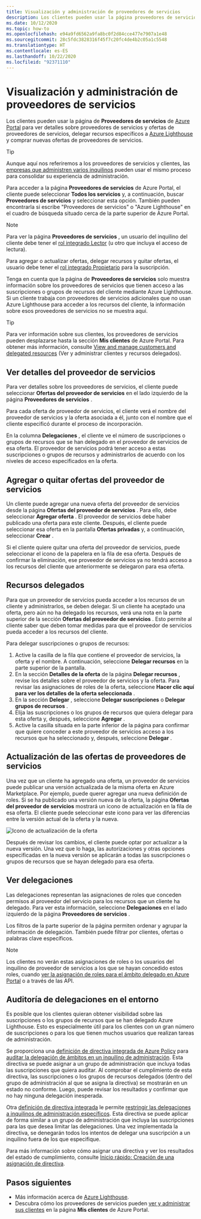 ```yaml
---
title: Visualización y administración de proveedores de servicios
description: Los clientes pueden usar la página proveedores de servicios en Azure Portal para ver información acerca de los proveedores de servicios, ofertas de proveedores de servicios y recursos delegados.
ms.date: 10/12/2020
ms.topic: how-to
ms.openlocfilehash: e94a9fd6562a9fa8bc0f2d84cce477e7907a1e48
ms.sourcegitcommit: 28c5fdc3828316f45f7c20fc4de4b2c05a1c5548
ms.translationtype: HT
ms.contentlocale: es-ES
ms.lasthandoff: 10/22/2020
ms.locfileid: "92371110"
---
```

# <a name="view-and-manage-service-providers"></a>Visualización y administración de proveedores de servicios

Los clientes pueden usar la página de **Proveedores de servicios** de [Azure Portal](https://portal.azure.com) para ver detalles sobre proveedores de servicios y ofertas de proveedores de servicios, delegar recursos específicos a [Azure Lighthouse](../overview.md) y comprar nuevas ofertas de proveedores de servicios.

> [!TIP]
> Aunque aquí nos referiremos a los proveedores de servicios y clientes, las [empresas que administren varios inquilinos](../concepts/enterprise.md) pueden usar el mismo proceso para consolidar su experiencia de administración.

Para acceder a la página **Proveedores de servicios** de Azure Portal, el cliente puede seleccionar **Todos los servicios** y, a continuación, buscar **Proveedores de servicios** y seleccionar esta opción. También pueden encontrarla si escribe "Proveedores de servicios" o "Azure Lighthouse" en el cuadro de búsqueda situado cerca de la parte superior de Azure Portal.

> [!NOTE]
> Para ver la página **Proveedores de servicios** , un usuario del inquilino del cliente debe tener el [rol integrado Lector](../../role-based-access-control/built-in-roles.md#reader) (u otro que incluya el acceso de lectura).
>
> Para agregar o actualizar ofertas, delegar recursos y quitar ofertas, el usuario debe tener el [rol integrado Propietario](../../role-based-access-control/built-in-roles.md#owner) para la suscripción.

Tenga en cuenta que la página de **Proveedores de servicios** solo muestra información sobre los proveedores de servicios que tienen acceso a las suscripciones o grupos de recursos del cliente mediante Azure Lighthouse. Si un cliente trabaja con proveedores de servicios adicionales que no usan Azure Lighthouse para acceder a los recursos del cliente, la información sobre esos proveedores de servicios no se muestra aquí.

> [!TIP]
> Para ver información sobre sus clientes, los proveedores de servicios pueden desplazarse hasta la sección **Mis clientes** de Azure Portal. Para obtener más información, consulte [View and manage customers and delegated resources](view-manage-customers.md) (Ver y administrar clientes y recursos delegados).

## <a name="view-service-provider-details"></a>Ver detalles del proveedor de servicios

Para ver detalles sobre los proveedores de servicios, el cliente puede seleccionar **Ofertas del proveedor de servicios** en el lado izquierdo de la página **Proveedores de servicios** .

Para cada oferta de proveedor de servicios, el cliente verá el nombre del proveedor de servicios y la oferta asociada a él, junto con el nombre que el cliente especificó durante el proceso de incorporación.

En la columna **Delegaciones** , el cliente ve el número de suscripciones o grupos de recursos que se han delegado en el proveedor de servicios de esa oferta. El proveedor de servicios podrá tener acceso a estas suscripciones o grupos de recursos y administrarlos de acuerdo con los niveles de acceso especificados en la oferta.

## <a name="add-or-remove-service-provider-offers"></a>Agregar o quitar ofertas del proveedor de servicios

Un cliente puede agregar una nueva oferta del proveedor de servicios desde la página **Ofertas del proveedor de servicios** . Para ello, debe seleccionar **Agregar oferta** . El proveedor de servicios debe haber publicado una oferta para este cliente. Después, el cliente puede seleccionar esa oferta en la pantalla **Ofertas privadas** y, a continuación, seleccionar **Crear** .

Si el cliente quiere quitar una oferta del proveedor de servicios, puede seleccionar el icono de la papelera en la fila de esa oferta. Después de confirmar la eliminación, ese proveedor de servicios ya no tendrá acceso a los recursos del cliente que anteriormente se delegaron para esa oferta.

## <a name="delegate-resources"></a>Recursos delegados

Para que un proveedor de servicios pueda acceder a los recursos de un cliente y administrarlos, se deben delegar. Si un cliente ha aceptado una oferta, pero aún no ha delegado los recursos, verá una nota en la parte superior de la sección **Ofertas del proveedor de servicios** . Esto permite al cliente saber que deben tomar medidas para que el proveedor de servicios pueda acceder a los recursos del cliente.

Para delegar suscripciones o grupos de recursos:

1. Active la casilla de la fila que contiene el proveedor de servicios, la oferta y el nombre. A continuación, seleccione **Delegar recursos** en la parte superior de la pantalla.
1. En la sección **Detalles de la oferta** de la página **Delegar recursos** , revise los detalles sobre el proveedor de servicios y la oferta. Para revisar las asignaciones de roles de la oferta, seleccione **Hacer clic aquí para ver los detalles de la oferta seleccionada** .
1. En la sección **Delegar** , seleccione **Delegar suscripciones** o **Delegar grupos de recursos** .
1. Elija las suscripciones o los grupos de recursos que quiera delegar para esta oferta y, después, seleccione **Agregar** .
1. Active la casilla situada en la parte inferior de la página para confirmar que quiere conceder a este proveedor de servicios acceso a los recursos que ha seleccionado y, después, seleccione **Delegar** .

## <a name="update-service-provider-offers"></a>Actualización de las ofertas de proveedores de servicios

Una vez que un cliente ha agregado una oferta, un proveedor de servicios puede publicar una versión actualizada de la misma oferta en Azure Marketplace. Por ejemplo, puede querer agregar una nueva definición de roles. Si se ha publicado una versión nueva de la oferta, la página **Ofertas del proveedor de servicios** mostrará un icono de actualización en la fila de esa oferta. El cliente puede seleccionar este icono para ver las diferencias entre la versión actual de la oferta y la nueva.

 ![Icono de actualización de la oferta](../media/update-offer.jpg)

Después de revisar los cambios, el cliente puede optar por actualizar a la nueva versión. Una vez que lo haga, las autorizaciones y otras opciones especificadas en la nueva versión se aplicarán a todas las suscripciones o grupos de recursos que se hayan delegado para esa oferta.

## <a name="view-delegations"></a>Ver delegaciones

Las delegaciones representan las asignaciones de roles que conceden permisos al proveedor del servicio para los recursos que un cliente ha delegado. Para ver esta información, seleccione **Delegaciones** en el lado izquierdo de la página **Proveedores de servicios** .

Los filtros de la parte superior de la página permiten ordenar y agrupar la información de delegación. También puede filtrar por clientes, ofertas o palabras clave específicos.

> [!NOTE]
> Los clientes no verán estas asignaciones de roles o los usuarios del inquilino de proveedor de servicios a los que se hayan concedido estos roles, cuando [ver la asignación de roles para el ámbito delegado en Azure Portal](../../role-based-access-control/role-assignments-list-portal.md#list-role-assignments-at-a-scope) o a través de las API.

## <a name="audit-delegations-in-your-environment"></a>Auditoría de delegaciones en el entorno

Es posible que los clientes quieran obtener visibilidad sobre las suscripciones o los grupos de recursos que se han delegado Azure Lighthouse. Esto es especialmente útil para los clientes con un gran número de suscripciones o para los que tienen muchos usuarios que realizan tareas de administración.

Se proporciona una [definición de directiva integrada de Azure Policy](../../governance/policy/samples/built-in-policies.md#lighthouse) para [auditar la delegación de ámbitos en un inquilino de administración](https://github.com/Azure/azure-policy/blob/master/built-in-policies/policyDefinitions/Lighthouse/Lighthouse_Delegations_Audit.json). Esta directiva se puede asignar a un grupo de administración que incluya todas las suscripciones que quiera auditar. Al comprobar el cumplimiento de esta directiva, las suscripciones o los grupos de recursos delegados (dentro del grupo de administración al que se asigna la directiva) se mostrarán en un estado no conforme. Luego, puede revisar los resultados y confirmar que no hay ninguna delegación inesperada.

Otra [definición de directiva integrada](../../governance/policy/samples/built-in-policies.md#lighthouse) le permite [restringir las delegaciones a inquilinos de administración específicos](https://github.com/Azure/azure-policy/blob/master/built-in-policies/policyDefinitions/Lighthouse/AllowCertainManagingTenantIds_Deny.json). Esta directiva se puede aplicar de forma similar a un grupo de administración que incluya las suscripciones para las que desea limitar las delegaciones. Una vez implementada la directiva, se denegarán todos los intentos de delegar una suscripción a un inquilino fuera de los que especifique.

Para más información sobre cómo asignar una directiva y ver los resultados del estado de cumplimiento, consulte [Inicio rápido: Creación de una asignación de directiva](../../governance/policy/assign-policy-portal.md).

## <a name="next-steps"></a>Pasos siguientes

- Más información acerca de [Azure Lighthouse](../overview.md).
- Descubra cómo los proveedores de servicios pueden [ver y administrar sus clientes](view-manage-customers.md) en la página **Mis clientes** de Azure Portal.
